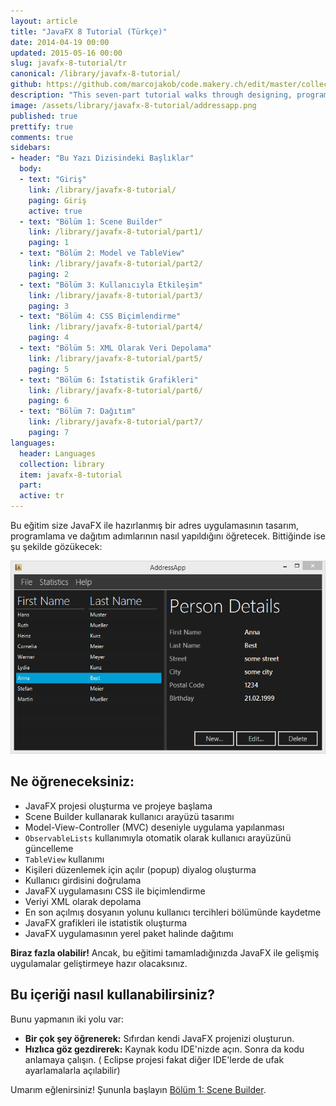 ```yaml
---
layout: article
title: "JavaFX 8 Tutorial (Türkçe)"
date: 2014-04-19 00:00
updated: 2015-05-16 00:00
slug: javafx-8-tutorial/tr
canonical: /library/javafx-8-tutorial/
github: https://github.com/marcojakob/code.makery.ch/edit/master/collections/library/javafx-8-tutorial-tr.md
description: "This seven-part tutorial walks through designing, programming and deploying an address application with JavaFX."
image: /assets/library/javafx-8-tutorial/addressapp.png
published: true
prettify: true
comments: true
sidebars:
- header: "Bu Yazı Dizisindeki Başlıklar"
  body:
  - text: "Giriş"
    link: /library/javafx-8-tutorial/
    paging: Giriş
    active: true
  - text: "Bölüm 1: Scene Builder"
    link: /library/javafx-8-tutorial/part1/
    paging: 1
  - text: "Bölüm 2: Model ve TableView"
    link: /library/javafx-8-tutorial/part2/
    paging: 2
  - text: "Bölüm 3: Kullanıcıyla Etkileşim"
    link: /library/javafx-8-tutorial/part3/
    paging: 3
  - text: "Bölüm 4: CSS Biçimlendirme"
    link: /library/javafx-8-tutorial/part4/
    paging: 4
  - text: "Bölüm 5: XML Olarak Veri Depolama"
    link: /library/javafx-8-tutorial/part5/
    paging: 5
  - text: "Bölüm 6: İstatistik Grafikleri"
    link: /library/javafx-8-tutorial/part6/
    paging: 6
  - text: "Bölüm 7: Dağıtım"
    link: /library/javafx-8-tutorial/part7/
    paging: 7
languages: 
  header: Languages
  collection: library
  item: javafx-8-tutorial
  part: 
  active: tr
---
```


Bu eğitim size JavaFX ile hazırlanmış bir adres uygulamasının tasarım, programlama ve dağıtım adımlarının nasıl yapıldığını öğretecek. Bittiğinde ise şu şekilde gözükecek:

![Screenshot AddressApp](/assets/library/javafx-8-tutorial/addressapp.png)


## Ne öğreneceksiniz:

* JavaFX projesi oluşturma ve projeye başlama
* Scene Builder kullanarak kullanıcı arayüzü tasarımı
* Model-View-Controller (MVC) deseniyle uygulama yapılanması
* `ObservableLists` kullanımıyla otomatik olarak kullanıcı arayüzünü güncelleme
* `TableView` kullanımı
* Kişileri düzenlemek için açılır (popup) diyalog oluşturma
* Kullanıcı girdisini doğrulama
* JavaFX uygulamasını CSS ile biçimlendirme
* Veriyi XML olarak depolama
* En son açılmış dosyanın yolunu kullanıcı tercihleri bölümünde kaydetme
* JavaFX grafikleri ile istatistik oluşturma
* JavaFX uygulamasının yerel paket halinde dağıtımı

**Biraz fazla olabilir!** Ancak, bu eğitimi tamamladığınızda JavaFX ile gelişmiş uygulamalar geliştirmeye hazır olacaksınız.

## Bu içeriği nasıl kullanabilirsiniz?

Bunu yapmanın iki yolu var:

* **Bir çok şey öğrenerek:** Sıfırdan kendi JavaFX projenizi oluşturun.
* **Hızlıca göz gezdirerek:** Kaynak kodu IDE'nizde açın. Sonra da kodu anlamaya çalışın. ( Eclipse projesi fakat diğer IDE'lerde de ufak ayarlamalarla açılabilir)

Umarım eğlenirsiniz! Şununla başlayın [Bölüm 1: Scene Builder](/library/javafx-8-tutorial/tr/part1/).
